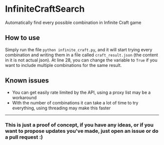 # InfiniteCraftSearch
Automatically find every possible combination in Infinite Craft game

## How to use

Simply run the file `python infinite_craft.py`, and it will start trying every combination and writing them in a file called `craft_result.json` (the content in it is not actual json).
At line 28, you can change the variable to `True` if you want to include multiple combinations for the same result.

## Known issues

- You can get easily rate limited by the API, using a proxy list may be a workaround
- With the number of combinations it can take a lot of time to try everything, using threading may make this faster

---

### This is just a proof of concept, if you have any ideas, or if you want to propose updates you've made, just open an issue or do a pull request :)
